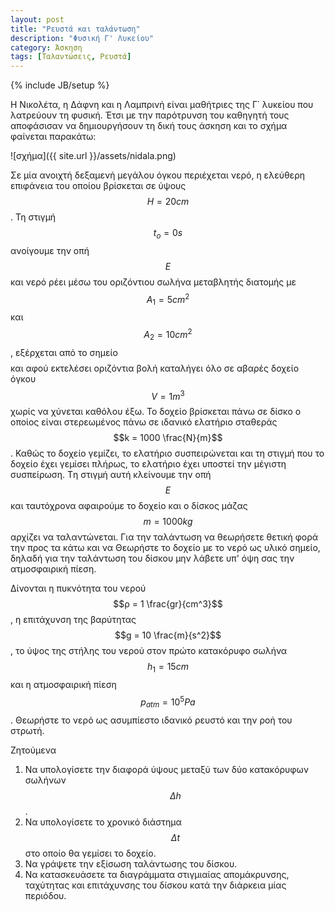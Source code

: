 ```yaml
---
layout: post
title: "Ρευστά και ταλάντωση"
description: "Φυσική Γ' Λυκείου"
category: Άσκηση
tags: [Ταλαντώσεις, Ρευστά]
---
```

{% include JB/setup %}

Η Νικολέτα, η Δάφνη και η Λαμπρινή είναι μαθήτριες της Γ΄ λυκείου που λατρεύουν τη φυσική. 
Έτσι με την παρότρυνση του καθηγητή τους αποφάσισαν να δημιουργήσουν τη δική τους άσκηση 
και το σχήμα φαίνεται παρακάτω:

![σχήμα]({{ site.url }}/assets/nidala.png)

Σε μία ανοιχτή δεξαμενή μεγάλου όγκου περιέχεται νερό, η ελεύθερη επιφάνεια του οποίου βρίσκεται σε ύψους $$Η = 20cm$$ . 
Τη στιγμή $$t_o=0s$$ ανοίγουμε την οπή $$Ε$$ και νερό ρέει μέσω του οριζόντιου σωλήνα 
μεταβλητής διατομής με $$Α_1 = 5cm^2$$ και $$Α_2 = 10cm^2$$, εξέρχεται από το σημείο $$$$ 
και αφού εκτελέσει οριζόντια βολή καταλήγει όλο σε αβαρές δοχείο όγκου $$V = 1m^3$$ χωρίς 
να χύνεται καθόλου έξω. Το δοχείο βρίσκεται πάνω σε δίσκο ο οποίος είναι στερεωμένος πάνω 
σε ιδανικό ελατήριο σταθεράς $$k = 1000 \frac{Ν}{m}$$. Καθώς το δοχείο γεμίζει, το ελατήριο 
συσπειρώνεται και τη στιγμή που το δοχείο έχει γεμίσει πλήρως, το ελατήριο έχει υποστεί την
μέγιστη συσπείρωση. Tη στιγμή αυτή κλείνουμε την οπή $$Ε$$ και ταυτόχρονα αφαιρούμε 
το δοχείο και ο δίσκος μάζας $$m=1000kg$$ αρχίζει να ταλαντώνεται. Για την ταλάντωση να 
θεωρήσετε θετική φορά την προς τα κάτω και να Θεωρήστε το δοχείο με το νερό ως υλικό σημείο, δηλαδή για την 
ταλάντωση του δίσκου μην λάβετε υπ' όψη σας την ατμοσφαιρική πίεση.

Δίνονται η πυκνότητα του νερού $$ρ = 1 \frac{gr}{cm^3}$$, η επιτάχυνση της βαρύτητας $$g = 10 \frac{m}{s^2}$$,
το ύψος της στήλης του νερού στον πρώτο κατακόρυφο σωλήνα $$h_1 = 15cm$$ και η ατμοσφαιρική πίεση $$p_{atm} = 10^5 Pa$$.
Θεωρήστε το νερό ως ασυμπίεστο ιδανικό ρευστό και την ροή του στρωτή.

Ζητούμενα

1. Να υπολογίσετε την διαφορά ύψους μεταξύ των δύο κατακόρυφων σωλήνων $$Δh$$.
2. Να υπολογίσετε το χρονικό διάστημα $$Δt$$ στο οποίο θα γεμίσει το δοχείο.
3. Να γράψετε την εξίσωση ταλάντωσης του δίσκου.
4. Να κατασκευάσετε τα διαγράμματα στιγμιαίας απομάκρυνσης, ταχύτητας και επιτάχυνσης του 
δίσκου κατά την διάρκεια μίας περιόδου.


